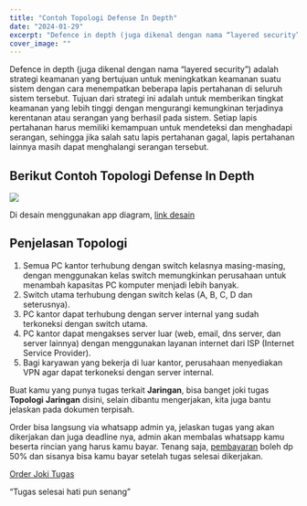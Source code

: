 ```yaml
---
title: "Contoh Topologi Defense In Depth"
date: "2024-01-29"
excerpt: "Defence in depth (juga dikenal dengan nama “layered security”) adalah strategi keamanan yang bertujuan untuk meningkatkan keamanan suatu sistem dengan cara menempatkan beberapa lapis pertahanan di seluruh sistem tersebut"
cover_image: ""
---
```


Defence in depth (juga dikenal dengan nama “layered security”) adalah strategi keamanan yang bertujuan untuk meningkatkan keamanan suatu sistem dengan cara menempatkan beberapa lapis pertahanan di seluruh sistem tersebut. Tujuan dari strategi ini adalah untuk memberikan tingkat keamanan yang lebih tinggi dengan mengurangi kemungkinan terjadinya kerentanan atau serangan yang berhasil pada sistem. Setiap lapis pertahanan harus memiliki kemampuan untuk mendeteksi dan menghadapi serangan, sehingga jika salah satu lapis pertahanan gagal, lapis pertahanan lainnya masih dapat menghalangi serangan tersebut.

## Berikut Contoh Topologi Defense In Depth

[![](https://blogger.googleusercontent.com/img/a/AVvXsEjV5IJdhaln_4H82_xjpkX3WEJoq3nmSbJDtG9LLKfrCoLMaE480L0uK7Ms47QbfLjSMh8vIahJapNxtTM-XvDMcXLJd5bmR63SJyRZGzey9SLa6VKStPfAZkDyrWy5PyUy8KQ_Rj-7Av28NUyvVgZtP881nSl5Wl2TBt2jNs6SQJa5JdMlZ5Jk4HGH=s16000)](https://blogger.googleusercontent.com/img/a/AVvXsEjV5IJdhaln_4H82_xjpkX3WEJoq3nmSbJDtG9LLKfrCoLMaE480L0uK7Ms47QbfLjSMh8vIahJapNxtTM-XvDMcXLJd5bmR63SJyRZGzey9SLa6VKStPfAZkDyrWy5PyUy8KQ_Rj-7Av28NUyvVgZtP881nSl5Wl2TBt2jNs6SQJa5JdMlZ5Jk4HGH)

Di desain menggunakan app diagram, [link desain](https://drive.google.com/file/d/1gmdcMUs_H3cab_8bPXLy1yi9peumsrMJ/view?usp=sharing)

## Penjelasan Topologi

1.  Semua PC kantor terhubung dengan switch kelasnya masing-masing, dengan menggunakan kelas switch memungkinkan perusahaan untuk menambah kapasitas PC komputer menjadi lebih banyak.
2.  Switch utama terhubung dengan switch kelas (A, B, C, D dan seterusnya).
3.  PC kantor dapat terhubung dengan server internal yang sudah terkoneksi dengan switch utama.
4.  PC kantor dapat mengakses server luar (web, email, dns server, dan server lainnya) dengan menggunakan layanan internet dari ISP (Internet Service Provider).
5.  Bagi karyawan yang bekerja di luar kantor, perusahaan menyediakan VPN agar dapat terkoneksi dengan server internal.

Buat kamu yang punya tugas terkait **Jaringan**, bisa banget joki tugas **Topologi** **Jaringan** disini, selain dibantu mengerjakan, kita juga bantu jelaskan pada dokumen terpisah.

Order bisa langsung via whatsapp admin ya, jelaskan tugas yang akan dikerjakan dan juga deadline nya, admin akan membalas whatsapp kamu beserta rincian yang harus kamu bayar. Tenang saja, [pembayaran](https://stacktugas.id/pembayaran/) boleh dp 50% dan sisanya bisa kamu bayar setelah tugas selesai dikerjakan.

[Order Joki Tugas](https://stacktugas.id/)

“Tugas selesai hati pun senang”